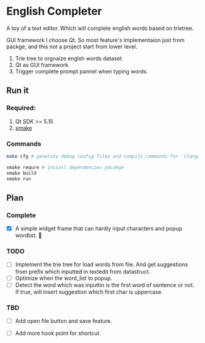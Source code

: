
# English Completer

A toy of a text editor. Which will complete english words based on trietree.

GUI framework  I choose Qt. So most feature's implementaion just from packge, and this not a project start from lower level.

1. Trie tree to orgnaize englsh words dataset.
2. Qt as GUI framework.
3. Trigger complete prompt pannel when typing words.

## Run it

###  Required:
1. Qt SDK >= 5.15 
2. [xmake](!https://xmake.io/#/guide/installation)

### Commands 

```sh
make cfg # generate debug config files and compile_commands for `clangd`

xmake requre # install dependencies pacakge 
xmake build
xmake run
```

## Plan

### Complete

- [x] A simple widget frame that can hardly input characters and popup wordlist. 🥲

### TODO

- [ ] Implement the trie tree for load words from file. And get suggestions from prefix which inputted in textedit from datastruct.
- [ ] Optimize when the word_list to popup.
- [ ] Detect the word which was inputtin is the first word of sentence or not. If true, will insert suggestion which first char is uppercase.

### TBD

- [ ] Add open file button and save feature.
- [ ] Add more hook point for shortcut.


